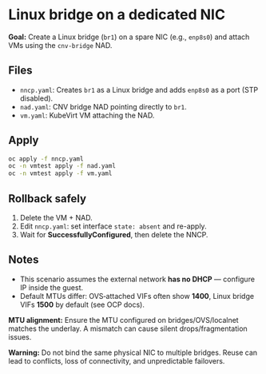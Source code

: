 # Linux bridge on a dedicated NIC

**Goal:** Create a Linux bridge (`br1`) on a spare NIC (e.g., `enp8s0`) and attach VMs using the `cnv-bridge` NAD.

## Files

- `nncp.yaml`: Creates `br1` as a Linux bridge and adds `enp8s0` as a port (STP disabled).
- `nad.yaml`: CNV bridge NAD pointing directly to `br1`.
- `vm.yaml`: KubeVirt VM attaching the NAD.

## Apply

```bash
oc apply -f nncp.yaml
oc -n vmtest apply -f nad.yaml
oc -n vmtest apply -f vm.yaml
```

## Rollback safely

1. Delete the VM + NAD.
2. Edit `nncp.yaml`: set interface `state: absent` and re-apply.
3. Wait for **SuccessfullyConfigured**, then delete the NNCP.

## Notes

- This scenario assumes the external network **has no DHCP** — configure IP inside the guest.
- Default MTUs differ: OVS‑attached VIFs often show **1400**, Linux bridge VIFs **1500** by default (see OCP docs).

<!-- START: OCP Repo Fix — MTU alignment note (CNI/underlay) -->
**MTU alignment:** Ensure the MTU configured on bridges/OVS/localnet matches the underlay. A mismatch can cause silent drops/fragmentation issues.
<!-- END: OCP Repo Fix — MTU alignment note (CNI/underlay) -->

<!-- START: OCP Repo Fix — Do not reuse the same NIC across bridges -->
**Warning:** Do not bind the same physical NIC to multiple bridges. Reuse can lead to conflicts, loss of connectivity, and unpredictable failovers.
<!-- END: OCP Repo Fix — Do not reuse the same NIC across bridges -->
